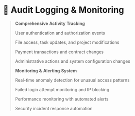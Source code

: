 # 📜 Audit Logging & Monitoring



> **Comprehensive** **Activity** **Tracking**
>
> User authentication and authorization events
>
> File access, task updates, and project modifications
>
> Payment transactions and contract changes
>
> Administrative actions and system configuration changes
>
> **Monitoring** **&** **Alerting** **System**
>
> Real-time anomaly detection for unusual access patterns
>
> Failed login attempt monitoring and IP blocking
>
> Performance monitoring with automated alerts
>
> Security incident response automation
